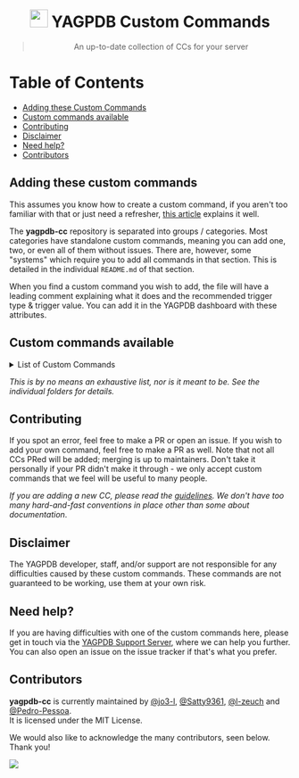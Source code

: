 #

<h1 align="center"><img src="https://yagpdb.xyz/static/img/logo_y.png" height=32px width=32px></img>&nbspYAGPDB Custom Commands</h1>

> <p align="center">An up-to-date collection of CCs for your server</p>

# Table of Contents

- [Adding these Custom Commands](#adding-these-custom-commands)
- [Custom commands available](#custom-commands-available)
- [Contributing](#contributing)
- [Disclaimer](#disclaimer)
- [Need help?](#need-help)
- [Contributors](#contributors)

## Adding these custom commands

This assumes you know how to create a custom command, if you aren't too familiar with that or just need a refresher, [this article](https://learn.yagpdb.xyz/the-custom-command-interface) explains it well.

The **yagpdb-cc** repository is separated into groups / categories. Most categories have standalone custom commands, meaning you can add one, two, or even all of them without issues. There are, however, some "systems" which require you to add all commands in that section. This is detailed in the individual `README.md` of that section.

When you find a custom command you wish to add, the file will have a leading comment explaining what it does and the recommended trigger type & trigger value. You can add it in the YAGPDB dashboard with these attributes.

## Custom commands available

<details>
<summary>List of Custom Commands</summary>

- [AFK system](https://github.com/yagpdb-cc/yagpdb-cc/tree/master/afk)
  - Set AFK with optional duration and message
  - When pinged, shows AFK message and duration if avaliable
- [Fun commands](https://github.com/yagpdb-cc/yagpdb-cc/tree/master/fun)
  - Deathmatch / battle others
  - Starboard
  - Random animals
  - And more!
- [Giveaway system](https://github.com/yagpdb-cc/yagpdb-cc/tree/master/giveaway)
  - Create giveaways with time, prize, max number of partcipants, and amount of winners
  - End giveaways
  - Cancel giveaways
  - List giveaways
  - Execute within CCs with execCC
- [Info commands](https://github.com/yagpdb-cc/yagpdb-cc/tree/master/info)
  - Server info
  - Channel info
  - User info
  - Avatar CC
- [Leveling system](https://github.com/yagpdb-cc/yagpdb-cc/tree/master/leveling)
  - Create/view/edit role rewards which are given on levelup
  - View leaderboard
  - Give variable amount of XP with variable cooldowns on messages
  - View user profiles
  - And others!
- [Useful snippets](https://github.com/yagpdb-cc/yagpdb-cc/tree/master/snippets) for your own custom commands
  - Selection sort (sort an array ASC-DESC)
  - Convert string to time
  - Find closest number from provided number in cslice
- [Suggestion system](https://github.com/yagpdb-cc/yagpdb-cc/tree/master/suggestion)
  - Create suggestions
  - Comment, approve, or deny them
  - Edit and remove them
- [Tag system](https://github.com/yagpdb-cc/yagpdb-cc/tree/master/tag)
  - Create tags with aliases
  - Edit tags
  - Delete tags
  - View tags simply with `;(tag name)`
- [General utility commands](https://github.com/yagpdb-cc/yagpdb-cc/tree/master/util) + Preview colors + See time and weather in your location + World clock + Big emoji
</details>

_This is by no means an exhaustive list, nor is it meant to be. See the individual folders for details._

## Contributing

If you spot an error, feel free to make a PR or open an issue.
If you wish to add your own command, feel free to make a PR as well. Note that not all CCs PRed will be added; merging is up to maintainers. Don't take it personally if your PR didn't make it through - we only accept custom commands that we feel will be useful to many people.

_If you are adding a new CC, please read the [guidelines](./CONTRIBUTING.md). We don't have too many hard-and-fast conventions in place other than some about documentation_.

## Disclaimer

The YAGPDB developer, staff, and/or support are not responsible for any difficulties caused by these custom commands.
These commands are not guaranteed to be working, use them at your own risk.

## Need help?

If you are having difficulties with one of the custom commands here, please get in touch via the [YAGPDB Support Server](https://discord.gg/5uVyq2E), where we can help you further. You can also open an issue on the issue tracker if that's what you prefer.

## Contributors

**yagpdb-cc** is currently maintained by [@jo3-l](https://github.com/jo3-l), [@Satty9361](https://github.com/Satty9361), [@l-zeuch](https://github.com/l-zeuch) and [@Pedro-Pessoa](https://github.com/Pedro-Pessoa).<br>
It is licensed under the MIT License.

We would also like to acknowledge the many contributors, seen below. Thank you!

<a href="https://github.com/yagpdb-cc/yagpdb-cc/graphs/contributors">
<img src="https://contributors-img.web.app/image?repo=yagpdb-cc/yagpdb-cc" />
</a>
